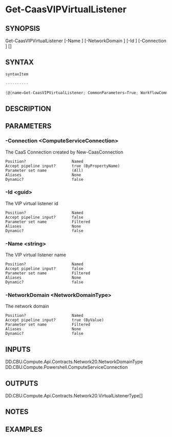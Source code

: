 ﻿Get-CaasVIPVirtualListener
===================

## SYNOPSIS

Get-CaasVIPVirtualListener [-Name <string>] [-NetworkDomain <NetworkDomainType>] [-Id <guid>] [-Connection <ComputeServiceConnection>] [<CommonParameters>]


## SYNTAX
```powershell
syntaxItem                                                                                                            

----------                                                                                                            

{@{name=Get-CaasVIPVirtualListener; CommonParameters=True; WorkflowCommonParameters=False; parameter=System.Object[]}}
```

## DESCRIPTION


## PARAMETERS
### -Connection &lt;ComputeServiceConnection&gt;
The CaaS Connection created by New-CaasConnection
```
Position?                    Named
Accept pipeline input?       true (ByPropertyName)
Parameter set name           (All)
Aliases                      None
Dynamic?                     false
```
 
### -Id &lt;guid&gt;
The VIP virtual listener id
```
Position?                    Named
Accept pipeline input?       false
Parameter set name           Filtered
Aliases                      None
Dynamic?                     false
```
 
### -Name &lt;string&gt;
The VIP virtual listener name
```
Position?                    Named
Accept pipeline input?       false
Parameter set name           Filtered
Aliases                      None
Dynamic?                     false
```
 
### -NetworkDomain &lt;NetworkDomainType&gt;
The network domain
```
Position?                    Named
Accept pipeline input?       true (ByValue)
Parameter set name           Filtered
Aliases                      None
Dynamic?                     false
```

## INPUTS
DD.CBU.Compute.Api.Contracts.Network20.NetworkDomainType
DD.CBU.Compute.Powershell.ComputeServiceConnection


## OUTPUTS
DD.CBU.Compute.Api.Contracts.Network20.VirtualListenerType[]


## NOTES


## EXAMPLES
